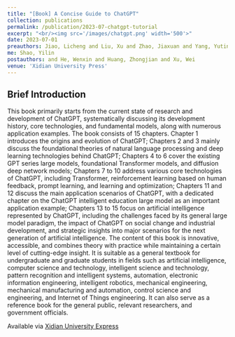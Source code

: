 ```yaml
---
title: "[Book] A Concise Guide to ChatGPT"
collection: publications
permalink: /publication/2023-07-chatgpt-tutorial
excerpt: "<br/><img src='/images/chatgpt.png' width='500'>"
date: 2023-07-01
preauthors: Jiao, Licheng and Liu, Xu and Zhao, Jiaxuan and Yang, Yuting and
me: Shao, Yilin
postauthors: and He, Wenxin and Huang, Zhongjian and Xu, Wei
venue: 'Xidian University Press'
---
```


## Brief Introduction

This book primarily starts from the current state of research and development of ChatGPT, systematically discussing its development history, core technologies, and fundamental models, along with numerous application examples. The book consists of 15 chapters. Chapter 1 introduces the origins and evolution of ChatGPT; Chapters 2 and 3 mainly discuss the foundational theories of natural language processing and deep learning technologies behind ChatGPT; Chapters 4 to 6 cover the existing GPT series large models, foundational Transformer models, and diffusion deep network models; Chapters 7 to 10 address various core technologies of ChatGPT, including Transformer, reinforcement learning based on human feedback, prompt learning, and learning and optimization; Chapters 11 and 12 discuss the main application scenarios of ChatGPT, with a dedicated chapter on the ChatGPT intelligent education large model as an important application example; Chapters 13 to 15 focus on artificial intelligence represented by ChatGPT, including the challenges faced by its general large model paradigm, the impact of ChatGPT on social change and industrial development, and strategic insights into major scenarios for the next generation of artificial intelligence. The content of this book is innovative, accessible, and combines theory with practice while maintaining a certain level of cutting-edge insight. It is suitable as a general textbook for undergraduate and graduate students in fields such as artificial intelligence, computer science and technology, intelligent science and technology, pattern recognition and intelligent systems, automation, electronic information engineering, intelligent robotics, mechanical engineering, mechanical manufacturing and automation, control science and engineering, and Internet of Things engineering. It can also serve as a reference book for the general public, relevant researchers, and government officials.

Available via [Xidian University Express](https://www.xduph.com/pages/BookDetail.aspx?doi=e8f0c4ca-e75a-4ef1-bf41-1ac081c10f31)
